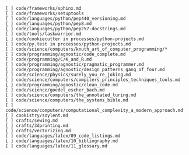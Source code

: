     [ ] code/frameworks/sphinx.md 
    [ ] code/frameworks/setuptools 
    [ ] code/languages/python/pep440_versioning.md
    [ ] code/languages/python/pep8.md
    [ ] code/languages/python/pep257-docstrings.md
    [ ] code/tools/taskwarrior.md
    [ ] code/cookiecutter in processes/python-projects.md
    [ ] code/py.test in processes/python-projects.md
    [ ] code/science/computers/knuth_art_of_computer_programming/*
    [ ] code/programming/agnostic/code_complete.md
    [ ] code/programming/C/K_and_R.md
    [ ] code/programming/agnostic/pragmatic_programmer.md
    [ ] code/programming/agnostic/design_patterns_gang_of_four.md
    [ ] code/science/physics/surely_you_re_joking.md
    [ ] code/science/computers/compilers_principles_techniques_tools.md
    [ ] code/programming/agnostic/clean_code.md
    [ ] code/science/goedel_escher_bach.md
    [ ] code/science/computers/the_annotated_turing.md
    [ ] code/science/computers/the_systems_bible.md
    [ ] code/science/computers/computational_complexity_a_modern_approach.md
    [ ] cookistry/soylent.md
    [ ] crafts/sewing.md
    [ ] crafts/3dprinting.md
    [ ] crafts/vectorizing.md
    [ ] code/languages/latex/09_code_listings.md
    [ ] code/languages/latex/10_bibliography.md
    [ ] code/languages/latex/11_glossary.md

